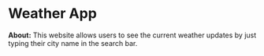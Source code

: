 # Weather App

**About:**
This website allows users to see the current weather updates by just typing their city name in the search bar.

